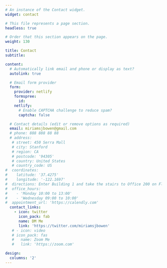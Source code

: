 ```yaml
---
# An instance of the Contact widget.
widget: contact

# This file represents a page section.
headless: true

# Order that this section appears on the page.
weight: 130

title: Contact
subtitle:

content:
  # Automatically link email and phone or display as text?
  autolink: true

  # Email form provider
  form:
    provider: netlify
    formspree:
      id:
    netlify:
      # Enable CAPTCHA challenge to reduce spam?
      captcha: false

  # Contact details (edit or remove options as required)
  email: miriamsjbowen@gmail.com
  # phone: 888 888 88 88
  # address:
   # street: 450 Serra Mall
   # city: Stanford
   # region: CA
   # postcode: '94305'
   # country: United States
   # country_code: US
#  coordinates:
#    latitude: '37.4275'
#    longitude: '-122.1697'
#  directions: Enter Building 1 and take the stairs to Office 200 on Floor 2
#  office_hours:
#    - 'Monday 10:00 to 13:00'
#    - 'Wednesday 09:00 to 10:00'
#  appointment_url: 'https://calendly.com'
  contact_links:
    - icon: twitter
      icon_pack: fab
      name: DM Me
      link: 'https://twitter.com/miriamsjbowen'
   # - icon: video
   # icon_pack: fas
   #   name: Zoom Me
   #   link: 'https://zoom.com'

design:
  columns: '2'
---
```

